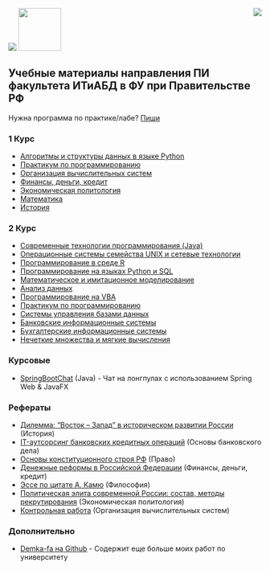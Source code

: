 <img src="https://github.com/GeorgiyDemo/FA/blob/img/fa.png" /> <img src="https://github.com/GeorgiyDemo/FA/blob/img/pmiit.png" width="85" height="85" />
<img src="https://github.com/GeorgiyDemo/FA/blob/img/cat.jpg" align="right"/>

## Учебные материалы направления ПИ факультета ИТиАБД в ФУ при Правительстве РФ
Нужна программа по практике/лабе? [Пиши](https://vk.com/dem_g)
### 1 Курс

* [Алгоритмы и структуры данных в языке Python](https://github.com/GeorgiyDemo/FA/tree/master/Course%20I/%D0%90%D0%BB%D0%B3%D0%BE%D1%80%D0%B8%D1%82%D0%BC%D1%8B%20Python)
* [Практикум по программированию](https://github.com/GeorgiyDemo/FA/tree/master/Course%20I/%D0%9F%D1%80%D0%B0%D0%BA%D1%82%D0%B8%D0%BA%D0%B0%20Python)
* [Организация вычислительных систем](https://github.com/GeorgiyDemo/FA/tree/master/Course%20I/%D0%9E%D0%92%D0%A1)
* [Финансы, деньги, кредит](https://github.com/GeorgiyDemo/FA/tree/master/Course%20I/%D0%A4%D0%94%D0%9A)
* [Экономическая политология](https://github.com/GeorgiyDemo/FA/tree/master/Course%20I/%D0%AD%D0%BA%D0%BE%D0%BD%D0%BE%D0%BC%D0%B8%D1%87%D0%B5%D1%81%D0%BA%D0%B0%D1%8F%20%D0%BF%D0%BE%D0%BB%D0%B8%D1%82%D0%BE%D0%BB%D0%BE%D0%B3%D0%B8%D1%8F)
* [Математика](https://github.com/GeorgiyDemo/FA/tree/master/Course%20I/%D0%9C%D0%B0%D1%82%D0%B5%D0%BC%D0%B0%D1%82%D0%B8%D0%BA%D0%B0)
* [История](https://github.com/GeorgiyDemo/FA/tree/master/Course%20I/%D0%98%D1%81%D1%82%D0%BE%D1%80%D0%B8%D1%8F)

### 2 Курс
* [Современные технологии программирования (Java)](https://github.com/GeorgiyDemo/FA/tree/master/Course%20II/%D0%A1%D0%A2%D0%9F)
* [Операционные системы семейства UNIX и сетевые технологии](https://github.com/GeorgiyDemo/FA/tree/master/Course%20II/UNIX)
* [Программирование в среде R](https://github.com/GeorgiyDemo/FA/tree/master/Course%20II/R)
* [Программирование на языках Python и SQL](https://github.com/GeorgiyDemo/FA/tree/master/Course%20II/Python_SQL)
* [Математическое и имитационное моделирование](https://github.com/GeorgiyDemo/FA/tree/master/Course%20II/%D0%9C%D0%90%D0%A2%D0%B8%D0%98%D0%9C)
* [Анализ данных](https://github.com/GeorgiyDemo/FA/tree/master/Course%20II/%D0%90%D0%94)
* [Программирование на VBA](https://github.com/GeorgiyDemo/FA/tree/master/Course%20II/VBA)
* [Практикум по программированию](https://github.com/GeorgiyDemo/FA/tree/master/Course%20II/%D0%9F%D0%9F)
* [Системы управления базами данных](https://github.com/GeorgiyDemo/FA/tree/master/Course%20II/%D0%A1%D0%A3%D0%91%D0%94)
* [Банковские информационные системы](https://github.com/GeorgiyDemo/FA/tree/master/Course%20II/%D0%91%D0%98%D0%A1)
* [Бухгалтерские информационные системы](https://github.com/GeorgiyDemo/FA/tree/master/Course%20II/%D0%91%D0%A3%D0%A5%D0%98%D0%A1)
* [Нечеткие множества и мягкие вычисления](https://github.com/GeorgiyDemo/FA/tree/master/Course%20II/%D0%9D%D0%9C%D0%B8%D0%9C%D0%92)

### Курсовые
* [SpringBootChat](https://github.com/GeorgiyDemo/SpringBootChat) (Java) - Чат на лонгпулах с использованием Spring Web & JavaFX


### Рефераты
* [Дилемма: “Восток – Запад” в историческом развитии России](https://github.com/GeorgiyDemo/FA/blob/master/more/reports/%D0%94%D0%B5%D0%BC%D0%B5%D0%BD%D1%87%D1%83%D0%BA%20%D0%93.%D0%9C.%20%D0%9F%D0%9819-4%20%D0%98%D1%81%D1%82%D0%BE%D1%80%D0%B8%D1%8F%20%D1%80%D0%B5%D1%84%D0%B5%D1%80%D0%B0%D1%82.docx) (История)
* [IT-аутсорсинг банковских кредитных операций](https://github.com/GeorgiyDemo/FA/blob/master/more/reports/%D0%94%D0%B5%D0%BC%D0%B5%D0%BD%D1%87%D1%83%D0%BA%20%D0%93.%D0%9C.%20%D0%9F%D0%9819-4%20%D0%9E%D0%91%D0%94.%20IT-%D0%B0%D1%83%D1%82%D1%81%D0%BE%D1%80%D1%81%D0%B8%D0%BD%D0%B3%20%D0%B1%D0%B0%D0%BD%D0%BA%D0%BE%D0%B2%D1%81%D0%BA%D0%B8%D1%85%20%D0%BA%D1%80%D0%B5%D0%B4%D0%B8%D1%82%D0%BD%D1%8B%D1%85%20%D0%BE%D0%BF%D0%B5%D1%80%D0%B0%D1%86%D0%B8%D0%B9.doc) (Основы банковского дела)
* [Основы конституционного строя РФ](https://github.com/GeorgiyDemo/FA/blob/master/more/reports/%D0%94%D0%B5%D0%BC%D0%B5%D0%BD%D1%87%D1%83%D0%BA%20%D0%93.%D0%9C.%20%D0%9F%D0%9819-4%20%D0%9F%D1%80%D0%B0%D0%B2%D0%BE%20%D0%9E%D1%81%D0%BD%D0%BE%D0%B2%D1%8B%20%D0%BA%D0%BE%D0%BD%D1%81%D1%82%D0%B8%D1%82%D1%83%D1%86%D0%B8%D0%BE%D0%BD%D0%BD%D0%BE%D0%B3%D0%BE%20%D1%81%D1%82%D1%80%D0%BE%D1%8F%20%D0%A0%D0%A4.doc) (Право)
* [Денежные реформы в Российской Федерации](https://github.com/GeorgiyDemo/FA/blob/master/more/reports/%D0%94%D0%B5%D0%BC%D0%B5%D0%BD%D1%87%D1%83%D0%BA%20%D0%93.%D0%9C.%20%D0%9F%D0%9819-4%20%D0%A4%D0%94%D0%9A%20%D1%80%D0%B5%D1%84%D0%B5%D1%80%D0%B0%D1%82.doc) (Финансы, деньги, кредит)
* [Эссе по цитате А. Камю](https://github.com/GeorgiyDemo/FA/blob/master/more/reports/%D0%94%D0%B5%D0%BC%D0%B5%D0%BD%D1%87%D1%83%D0%BA%20%D0%93.%D0%9C.%20%D0%9F%D0%9819-4%20%D0%A4%D0%B8%D0%BB%D0%BE%D1%81%D0%BE%D1%84%D0%B8%D1%8F%20%D1%8D%D1%81%D1%81%D0%B5%20%D0%9A%D0%B0%D0%BC%D1%8E.docx) (Философия)
* [Политическая элита современной России: состав, методы рекрутирования](https://github.com/GeorgiyDemo/FA/blob/master/more/reports/%D0%94%D0%B5%D0%BC%D0%B5%D0%BD%D1%87%D1%83%D0%BA%20%D0%93.%D0%9C.%20%D0%9F%D0%9819-4%20%D0%AD%D1%81%D1%81%D0%B5%20%D0%9F%D0%BE%D0%BB%D0%B8%D1%82%D0%B8%D1%87%D0%B5%D1%81%D0%BA%D0%B0%D1%8F%20%D1%8D%D0%BB%D0%B8%D1%82%D0%B0%20%D1%81%D0%BE%D0%B2%D1%80%D0%B5%D0%BC%D0%B5%D0%BD%D0%BD%D0%BE%D0%B9%20%D0%A0%D0%BE%D1%81%D1%81%D0%B8%D0%B8.docx) (Экономическая политология)
* [Контрольная работа](https://github.com/GeorgiyDemo/FA/blob/master/more/reports/%D0%94%D0%B5%D0%BC%D0%B5%D0%BD%D1%87%D1%83%D0%BA%20%D0%93.%D0%9C.%20%D0%9F%D0%9819-4%20%D0%9E%D0%92%D0%A1%20%D0%BA%D0%BE%D0%BD%D1%82%D1%80%D0%BE%D0%BB%D1%8C%D0%BD%D0%B0%D1%8F.docx) (Организация вычислительных систем)


### Дополнительно
* [Demka-fa на Github](https://github.com/demka-fa) - Содержит еще больше моих работ по университету